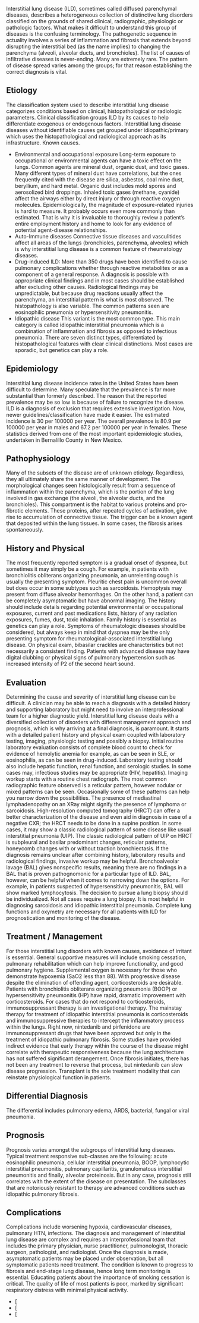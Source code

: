 Interstitial lung disease (ILD), sometimes called diffused parenchymal diseases, describes a heterogeneous collection of distinctive lung disorders classified on the grounds of shared clinical, radiographic, physiologic or pathologic factors. What makes it difficult to understand this group of diseases is the confusing terminology. The pathogenetic sequence in actuality involves a series of inflammation and fibrosis that extends beyond disrupting the interstitial bed (as the name implies) to changing the parenchyma (alveoli, alveolar ducts, and bronchioles). The list of causes of infiltrative diseases is never-ending. Many are extremely rare. The pattern of disease spread varies among the groups; for that reason establishing the correct diagnosis is vital.
## Etiology
The classification system used to describe interstitial lung disease categorizes conditions based on clinical, histopathological or radiologic parameters. Clinical classification groups ILD by its causes to help differentiate exogenous or endogenous factors. Interstitial lung disease diseases without identifiable causes get grouped under idiopathic/primary which uses the histopathological and radiological approach as its infrastructure.
Known causes.
- Environmental and occupational exposure
Long-term exposure to occupational or environmental agents can have a toxic effect on the lungs. Common agents are mineral dust, organic dust, and toxic gases. Many different types of mineral dust have correlations, but the ones frequently cited with the disease are silica, asbestos, coal mine dust, beryllium, and hard metal. Organic dust includes mold spores and aerosolized bird droppings. Inhaled toxic gases (methane, cyanide) affect the airways either by direct injury or through reactive oxygen molecules. Epidemiologically, the magnitude of exposure-related injuries is hard to measure. It probably occurs even more commonly than estimated. That is why it is invaluable to thoroughly review a patient’s entire employment history and home to look for any evidence of potential agent-disease relationships.
- Auto-Immune diseases
Connective tissue diseases and vasculitides affect all areas of the lungs (bronchioles, parenchyma, alveoles) which is why interstitial lung disease is a common feature of rheumatology diseases.
- Drug-induced ILD: More than 350 drugs have been identified to cause pulmonary complications whether through reactive metabolites or as a component of a general response. A diagnosis is possible with appropriate clinical findings and in most cases should be established after excluding other causes. Radiological findings may be unpredictable, but because drug reactions usually affect the parenchyma, an interstitial pattern is what is most observed. The histopathology is also variable. The common patterns seen are eosinophilic pneumonia or hypersensitivity pneumonitis.
- Idiopathic disease
This variant is the most common type. This main category is called idiopathic interstitial pneumonia which is a combination of inflammation and fibrosis as opposed to infectious pneumonia. There are seven distinct types, differentiated by histopathological features with clear clinical distinctions. Most cases are sporadic, but genetics can play a role.
## Epidemiology
Interstitial lung disease incidence rates in the United States have been difficult to determine. Many speculate that the prevalence is far more substantial than formerly described. The reason that the reported prevalence may be so low is because of failure to recognize the disease. ILD is a diagnosis of exclusion that requires extensive investigation. Now, newer guidelines/classification have made it easier. The estimated incidence is 30 per 100000 per year. The overall prevalence is 80.9 per 100000 per year in males and 67.2 per 100000 per year in females. These statistics derived from one of the most important epidemiologic studies, undertaken in Bernalillo County in New Mexico.
## Pathophysiology
Many of the subsets of the disease are of unknown etiology. Regardless, they all ultimately share the same manner of development. The morphological changes seen histologically result from a sequence of inflammation within the parenchyma, which is the portion of the lung involved in gas exchange (the alveoli, the alveolar ducts, and the bronchioles). This compartment is the habitat to various proteins and pro-fibrotic elements. These proteins, after repeated cycles of activation, give rise to accumulation of connective tissue. The trigger can be a known agent that deposited within the lung tissues. In some cases, the fibrosis arises spontaneously.
## History and Physical
The most frequently reported symptom is a gradual onset of dyspnea, but sometimes it may simply be a cough. For example, in patients with bronchiolitis obliterans organizing pneumonia, an unrelenting cough is usually the presenting symptom. Pleuritic chest pain is uncommon overall but does occur in some subtypes such as sarcoidosis. Hemoptysis may present from diffuse alveolar hemorrhages. On the other hand, a patient can be completely asymptomatic but have abnormal imaging.
The history should include details regarding potential environmental or occupational exposures, current and past medications lists, history of any radiation exposures, fumes, dust, toxic inhalation. Family history is essential as genetics can play a role. Symptoms of rheumatologic diseases should be considered, but always keep in mind that dyspnea may be the only presenting symptom for rheumatological-associated interstitial lung disease.
On physical exam, bibasilar crackles are characteristics but not necessarily a consistent finding. Patients with advanced disease may have digital clubbing or physical signs of pulmonary hypertension such as increased intensity of P2 of the second heart sound.
## Evaluation
Determining the cause and severity of interstitial lung disease can be difficult. A clinician may be able to reach a diagnosis with a detailed history and supporting laboratory but might need to involve an interprofessional team for a higher diagnostic yield. Interstitial lung disease deals with a diversified collection of disorders with different management approach and prognosis, which is why arriving at a final diagnosis, is paramount. It starts with a detailed patient history and physical exam coupled with laboratory testing, imaging, physiologic testing and possibly a biopsy.
Initial routine laboratory evaluation consists of complete blood count to check for evidence of hemolytic anemia for example, as can be seen in SLE, or eosinophilia, as can be seen in drug-induced. Laboratory testing should also include hepatic function, renal function, and serologic studies. In some cases may, infectious studies may be appropriate (HIV, hepatitis).
Imaging workup starts with a routine chest radiograph. The most common radiographic feature observed is a reticular pattern, however nodular or mixed patterns can be seen. Occasionally some of these patterns can help you narrow down the possibilities. The presence of mediastinal lymphadenopathy on an XRay might signify the presence of lymphoma or sarcoidosis. High-resolution computed tomography (HRCT) can offer a better characterization of the disease and even aid in diagnosis in case of a negative CXR; the HRCT needs to be done in a supine position.
In some cases, it may show a classic radiological pattern of some disease like usual interstitial pneumonia (UIP). The classic radiological pattern of UIP on HRCT is subpleural and basilar predominant changes, reticular patterns, honeycomb changes with or without traction bronchiectasis. If the diagnosis remains unclear after combining history, laboratory results and radiological findings, invasive workup may be helpful. Bronchoalveolar lavage (BAL) gives nonspecific results, meaning there are no findings in a BAL that is proven pathognomonic for a particular type of ILD. BAL, however, can be helpful when it comes to narrowing down the options. For example, in patients suspected of hypersensitivity pneumonitis, BAL will show marked lymphocytosis. The decision to pursue a lung biopsy should be individualized. Not all cases require a lung biopsy. It is most helpful in diagnosing sarcoidosis and idiopathic interstitial pneumonia.
Complete lung functions and oxymetry are necessary for all patients with ILD for prognostication and monitoring of the disease.
## Treatment / Management
For those interstitial lung disorders with known causes, avoidance of irritant is essential. General supportive measures will include smoking cessation, pulmonary rehabilitation which can help improve functionality, and good pulmonary hygiene. Supplemental oxygen is necessary for those who demonstrate hypoxemia (SaO2 less than 88). With progressive disease despite the elimination of offending agent, corticosteroids are desirable. Patients with bronchiolitis obliterans organizing pneumonia (BOOP) or hypersensitivity pneumonitis (HP) have rapid, dramatic improvement with corticosteroids. For cases that do not respond to corticosteroids, immunosuppressant therapy is an investigational therapy.
The mainstay therapy for treatment of idiopathic interstitial pneumonia is corticosteroids and immunosuppressive therapies to intercept the inflammatory process within the lungs. Right now, nintedanib and pirfenidone are immunosuppressant drugs that have been approved but only in the treatment of idiopathic pulmonary fibrosis. Some studies have provided indirect evidence that early therapy within the course of the disease might correlate with therapeutic responsiveness because the lung architecture has not suffered significant derangement. Once fibrosis initiates, there has not been any treatment to reverse that process, but nintedanib can slow disease progression. Transplant is the sole treatment modality that can reinstate physiological function in patients.
## Differential Diagnosis
The differential includes pulmonary edema, ARDS, bacterial, fungal or viral pneumonia.
## Prognosis
Prognosis varies amongst the subgroups of interstitial lung diseases. Typical treatment responsive sub-classes are the following: acute eosinophilic pneumonia, cellular interstitial pneumonia, BOOP, lymphocytic interstitial pneumonitis, pulmonary capillaritis, granulomatous interstitial pneumonitis and finally, alveolar proteinosis. But in any case, prognosis still correlates with the extent of the disease on presentation. The subclasses that are notoriously resistant to therapy are advanced conditions such as idiopathic pulmonary fibrosis.
## Complications
Complications include worsening hypoxia, cardiovascular diseases, pulmonary HTN, infections.
The diagnosis and management of interstitial lung disease are complex and requires an interprofessional team that includes the primary physician, nurse practitioner, pulmonologist, thoracic surgeon, pathologist, and radiologist. Once the diagnosis is made, asymptomatic patients may be placed under observation, but all symptomatic patients need treatment. The condition is known to progress to fibrosis and end-stage lung disease, hence long term monitoring is essential. Educating patients about the importance of smoking cessation is critical. The quality of life of most patients is poor, marked by significant respiratory distress with minimal physical activity.
- [
- [
- [